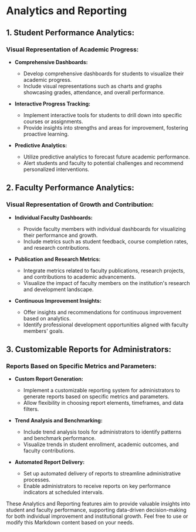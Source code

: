 # Analytics and Reporting

## 1. Student Performance Analytics:

### Visual Representation of Academic Progress:

- **Comprehensive Dashboards:**
    - Develop comprehensive dashboards for students to visualize their academic progress.
    - Include visual representations such as charts and graphs showcasing grades, attendance, and overall performance.

- **Interactive Progress Tracking:**
    - Implement interactive tools for students to drill down into specific courses or assignments.
    - Provide insights into strengths and areas for improvement, fostering proactive learning.

- **Predictive Analytics:**
    - Utilize predictive analytics to forecast future academic performance.
    - Alert students and faculty to potential challenges and recommend personalized interventions.

## 2. Faculty Performance Analytics:

### Visual Representation of Growth and Contribution:

- **Individual Faculty Dashboards:**
    - Provide faculty members with individual dashboards for visualizing their performance and growth.
    - Include metrics such as student feedback, course completion rates, and research contributions.

- **Publication and Research Metrics:**
    - Integrate metrics related to faculty publications, research projects, and contributions to academic advancements.
    - Visualize the impact of faculty members on the institution's research and development landscape.

- **Continuous Improvement Insights:**
    - Offer insights and recommendations for continuous improvement based on analytics.
    - Identify professional development opportunities aligned with faculty members' goals.

## 3. Customizable Reports for Administrators:

### Reports Based on Specific Metrics and Parameters:

- **Custom Report Generation:**
    - Implement a customizable reporting system for administrators to generate reports based on specific metrics and
      parameters.
    - Allow flexibility in choosing report elements, timeframes, and data filters.

- **Trend Analysis and Benchmarking:**
    - Include trend analysis tools for administrators to identify patterns and benchmark performance.
    - Visualize trends in student enrollment, academic outcomes, and faculty contributions.

- **Automated Report Delivery:**
    - Set up automated delivery of reports to streamline administrative processes.
    - Enable administrators to receive reports on key performance indicators at scheduled intervals.

These Analytics and Reporting features aim to provide valuable insights into student and faculty performance, supporting
data-driven decision-making for both individual improvement and institutional growth. Feel free to use or modify this
Markdown content based on your needs.
